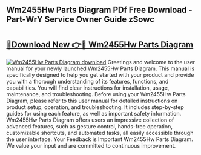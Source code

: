 ## Wm2455Hw Parts Diagram PDf Free Download - Part-WrY Service Owner Guide zSowc

# <h2><a href="http://dfqcdu.blite.top/?on=Wm2455Hw+Parts+Diagram">🔗Download New 👉🔴 Wm2455Hw Parts Diagram</a></h2>

[![Wm2455Hw Parts Diagram download](https://i.imgur.com/lujVjoI.png)](http://dfqcdu.blite.top/?on=Wm2455Hw+Parts+Diagram)
Greetings and welcome to the user manual for your newly launched Wm2455Hw Parts Diagram. This manual is specifically designed to help you get started with your product and provide you with a thorough understanding of its features, functions, and capabilities. You will find clear instructions for installation, usage, maintenance, and troubleshooting. Before using your Wm2455Hw Parts Diagram, please refer to this user manual for detailed instructions on product setup, operation, and troubleshooting. It includes step-by-step guides for using each feature, as well as important safety information. Wm2455Hw Parts Diagram offers users an impressive collection of advanced features, such as gesture control, hands-free operation, customizable shortcuts, and automated tasks, all easily accessible through the user interface. Your Feedback is Important Wm2455Hw Parts Diagram. We value your input and are committed to continuous improvement.

